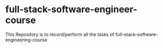 # full-stack-software-engineer-course
This Repository is to record/perform all the tasks of full-stack-software-engineering-course
